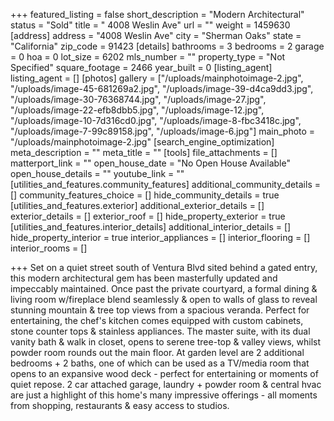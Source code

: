 +++
featured_listing = false
short_description = "Modern Architectural"
status = "Sold"
title = " 4008 Weslin Ave"
url = ""
weight = 1459630
[address]
address = "4008 Weslin Ave"
city = "Sherman Oaks"
state = "California"
zip_code = 91423
[details]
bathrooms = 3
bedrooms = 2
garage = 0
hoa = 0
lot_size = 6202
mls_number = ""
property_type = "Not Specified"
square_footage = 2466
year_built = 0
[listing_agent]
listing_agent = []
[photos]
gallery = ["/uploads/mainphotoimage-2.jpg", "/uploads/image-45-681269a2.jpg", "/uploads/image-39-d4ca9dd3.jpg", "/uploads/image-30-76368744.jpg", "/uploads/image-27.jpg", "/uploads/image-22-efb8dbb5.jpg", "/uploads/image-12.jpg", "/uploads/image-10-7d316cd0.jpg", "/uploads/image-8-fbc3418c.jpg", "/uploads/image-7-99c89158.jpg", "/uploads/image-6.jpg"]
main_photo = "/uploads/mainphotoimage-2.jpg"
[search_engine_optimization]
meta_description = ""
meta_title = ""
[tools]
file_attachments = []
matterport_link = ""
open_house_date = "No Open House Available"
open_house_details = ""
youtube_link = ""
[utilities_and_features.community_features]
additional_community_details = []
community_features_choice = []
hide_community_details = true
[utilities_and_features.exterior]
additional_exterior_details = []
exterior_details = []
exterior_roof = []
hide_property_exterior = true
[utilities_and_features.interior_details]
additional_interior_details = []
hide_property_interior = true
interior_appliances = []
interior_flooring = []
interior_rooms = []

+++
Set on a quiet street south of Ventura Blvd sited behind a gated entry, this modern architectural gem has been masterfully updated and impeccably maintained. Once past the private courtyard, a formal dining & living room w/fireplace blend seamlessly & open to walls of glass to reveal stunning mountain & tree top views from a spacious veranda. Perfect for entertaining, the chef's kitchen comes equipped with custom cabinets, stone counter tops & stainless appliances. The master suite, with its dual vanity bath & walk in closet, opens to serene tree-top & valley views, whilst powder room rounds out the main floor. At garden level are 2 additional bedrooms + 2 baths, one of which can be used as a TV/media room that opens to an expansive wood deck - perfect for entertaining or moments of quiet repose. 2 car attached garage, laundry + powder room & central hvac are just a highlight of this home's many impressive offerings - all moments from shopping, restaurants & easy access to studios.
